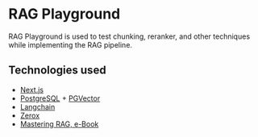 # RAG Playground
RAG Playground is used to test chunking, reranker, and other techniques while implementing the RAG pipeline.

## Technologies used
- [Next.js](https://nextjs.org)
- [PostgreSQL](https://www.postgresql.org/) + [PGVector](https://github.com/pgvector/pgvector)
- [Langchain](https://js.langchain.com/docs/introduction/)
- [Zerox](https://github.com/getomni-ai/zerox)
- [Mastering RAG, e-Book](https://www.galileo.ai/mastering-rag)
